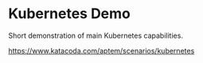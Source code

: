 # Kubernetes Demo
Short demonstration of main Kubernetes capabilities.

https://www.katacoda.com/aptem/scenarios/kubernetes
